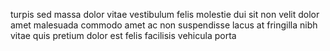 turpis sed massa dolor vitae vestibulum felis molestie dui sit non velit dolor
amet malesuada commodo amet ac non suspendisse lacus at fringilla nibh vitae
quis pretium dolor est felis facilisis vehicula porta